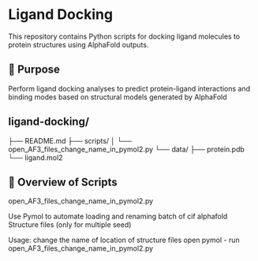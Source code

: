 # Ligand Docking

This repository contains Python scripts for docking ligand molecules to protein structures using AlphaFold outputs.


## 🧬 **Purpose**

Perform ligand docking analyses to predict protein-ligand interactions and binding modes based on structural models generated by AlphaFold

## ligand-docking/
├── README.md
├── scripts/
│   └── open_AF3_files_change_name_in_pymol2.py
└── data/
    ├── protein.pdb
    └── ligand.mol2


## 🚩 Overview of Scripts
open_AF3_files_change_name_in_pymol2.py

Use Pymol to automate loading and renaming batch of cif alphafold Structure files (only for multiple seed)

Usage:
change the name of location of structure files 
open pymol - run open_AF3_files_change_name_in_pymol2.py 